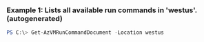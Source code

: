 ### Example 1: Lists all available run commands in 'westus'. (autogenerated)
```powershell
PS C:\> Get-AzVMRunCommandDocument -Location westus
```

